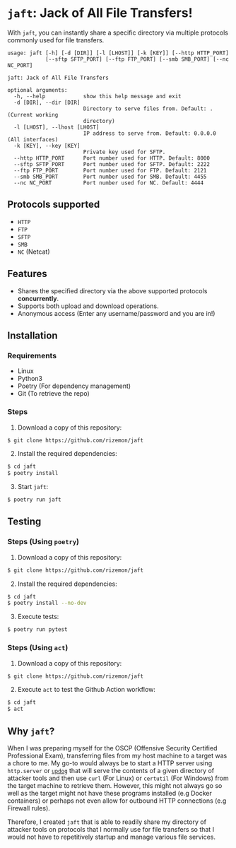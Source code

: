 # `jaft`: Jack of All File Transfers!

With `jaft`, you can instantly share a specific directory via multiple protocols commonly used for file transfers.


```
usage: jaft [-h] [-d [DIR]] [-l [LHOST]] [-k [KEY]] [--http HTTP_PORT]
            [--sftp SFTP_PORT] [--ftp FTP_PORT] [--smb SMB_PORT] [--nc NC_PORT]

jaft: Jack of All File Transfers

optional arguments:
  -h, --help            show this help message and exit
  -d [DIR], --dir [DIR]
                        Directory to serve files from. Default: . (Current working
                        directory)
  -l [LHOST], --lhost [LHOST]
                        IP address to serve from. Default: 0.0.0.0 (All interfaces)
  -k [KEY], --key [KEY]
                        Private key used for SFTP.
  --http HTTP_PORT      Port number used for HTTP. Default: 8000
  --sftp SFTP_PORT      Port number used for SFTP. Default: 2222
  --ftp FTP_PORT        Port number used for FTP. Default: 2121
  --smb SMB_PORT        Port number used for SMB. Default: 4455
  --nc NC_PORT          Port number used for NC. Default: 4444
```

## Protocols supported

* `HTTP`
* `FTP`
* `SFTP`
* `SMB`
* `NC` (Netcat)

## Features

* Shares the specified directory via the above supported protocols **concurrently**.
* Supports both upload and download operations.
* Anonymous access (Enter any username/password and you are in!)

## Installation

### Requirements
* Linux
* Python3
* Poetry (For dependency management)
* Git (To retrieve the repo)

### Steps

1. Download a copy of this repository:
```bash
$ git clone https://github.com/rizemon/jaft
```

2. Install the required dependencies:
```bash
$ cd jaft
$ poetry install
```

3. Start `jaft`:
```bash
$ poetry run jaft 
```

## Testing

### Steps (Using `poetry`)

1. Download a copy of this repository:
```bash
$ git clone https://github.com/rizemon/jaft
```

2. Install the required dependencies:
```bash
$ cd jaft
$ poetry install --no-dev
```

3. Execute tests:
```bash
$ poetry run pytest 
```

### Steps (Using `act`)

1. Download a copy of this repository:
```bash
$ git clone https://github.com/rizemon/jaft
```

2. Execute `act` to test the Github Action workflow:
```bash
$ cd jaft
$ act
```

## Why `jaft`?

When I was preparing myself for the OSCP (Offensive Security Certified Professional Exam), transferring files from my host machine to a target was a chore to me. My go-to would always be to start a HTTP server using `http.server` or [`updog`](https://github.com/sc0tfree/updog) that will serve the contents of a given directory of attacker tools and then use `curl` (For Linux) or `certutil` (For Windows) from the target machine to retrieve them. However, this might not always go so well as the target might not have these programs installed (e.g Docker containers) or perhaps not even allow for outbound HTTP connections (e.g Firewall rules). 

Therefore, I created `jaft` that is able to readily share my directory of attacker tools on protocols that I normally use for file transfers so that I would not have to repetitively startup and manage various file services.
